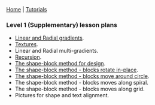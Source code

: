 <div class="nav">
  <a href="../../index.html">Home</a> | <a href="../../tutorials-index.html">Tutorials</a>
</div>

### Level 1 (Supplementary) lesson plans 

* [Linear and Radial gradients](linear-radial-gradients.html).
* [Textures](textures.html).
* Linear and Radial multi-gradients.
* [Recursion](recursion.html).
* [The shape-block method for design](shape-block-intro.html).
* [The shape-block method - blocks rotate in-place](shape-block-1.html).
* [The shape-block method - blocks move around circle](shape-block-2.html).
* The shape-block method - blocks moves along spiral.
* The shape-block method - blocks moves along grid.
* Pictures for shape and text alignment.
